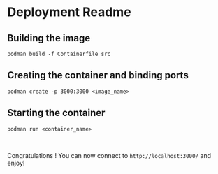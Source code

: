 
# Deployment Readme

## Building the image

```
podman build -f Containerfile src
```

## Creating the container and binding ports

```
podman create -p 3000:3000 <image_name>
```

## Starting the container

```
podman run <container_name>
```

<br />

Congratulations ! You can now connect to `http://localhost:3000/` and enjoy!